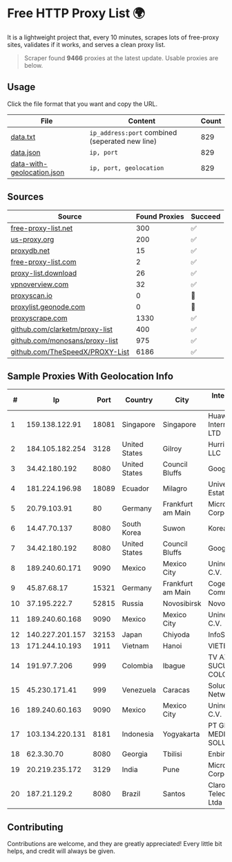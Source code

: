 
# Free HTTP Proxy List 🌍

It is a lightweight project that, every 10 minutes, scrapes lots of free-proxy sites, validates if it works, and serves a clean proxy list.


> Scraper found **9466** proxies at the latest update. Usable proxies are below.

## Usage

Click the file format that you want and copy the URL.


|File|Content|Count|
|----|-------|-----|
|[data.txt](https://raw.githubusercontent.com/themiralay/Proxy-List-World/master/data.txt)|`ip_address:port` combined (seperated new line)|829|
|[data.json](https://raw.githubusercontent.com/themiralay/Proxy-List-World/master/data.json)|`ip, port`|829|
|[data-with-geolocation.json](https://raw.githubusercontent.com/themiralay/Proxy-List-World/master/data-with-geolocation.json)|`ip, port, geolocation`|829|

## Sources

|Source|Found Proxies|Succeed|
|------|-------------|-------|
|[free-proxy-list.net](https://free-proxy-list.net)|300|✅|
|[us-proxy.org](https://www.us-proxy.org)|200|✅|
|[proxydb.net](http://proxydb.net)|15|✅|
|[free-proxy-list.com](https://free-proxy-list.com/?page=&port=&type%5B%5D=http&type%5B%5D=https&up_time=0&search=Search)|2|✅|
|[proxy-list.download](https://www.proxy-list.download/HTTP)|26|✅|
|[vpnoverview.com](https://vpnoverview.com/privacy/anonymous-browsing/free-proxy-servers)|32|✅|
|[proxyscan.io](https://www.proxyscan.io)|0|🚫|
|[proxylist.geonode.com](https://proxylist.geonode.com/api/proxy-list?limit=300&page=1&sort_by=lastChecked&sort_type=desc&protocols=http,https)|0|🚫|
|[proxyscrape.com](https://api.proxyscrape.com/v2/?request=displayproxies&protocol=http&timeout=10000&country=all&ssl=all&anonymity=all)|1330|✅|
|[github.com/clarketm/proxy-list](https://raw.githubusercontent.com/clarketm/proxy-list/master/proxy-list-raw.txt)|400|✅|
|[github.com/monosans/proxy-list](https://raw.githubusercontent.com/monosans/proxy-list/main/proxies/http.txt)|975|✅|
|[github.com/TheSpeedX/PROXY-List](https://raw.githubusercontent.com/TheSpeedX/PROXY-List/master/http.txt)|6186|✅|


## Sample Proxies With Geolocation Info

|#|Ip|Port|Country|City|Internet Service Provider|
|-|--|----|-------|----|-------------------------|
|1|159.138.122.91|18081|Singapore|Singapore|Huawei International Pte. LTD|
|2|184.105.182.254|3128|United States|Gilroy|Hurricane Electric LLC|
|3|34.42.180.192|8080|United States|Council Bluffs|Google LLC|
|4|181.224.196.98|18089|Ecuador|Milagro|Universidad Estatal de Milagro|
|5|20.79.103.91|80|Germany|Frankfurt am Main|Microsoft Corporation|
|6|14.47.70.137|8080|South Korea|Suwon|Korea Telecom|
|7|34.42.180.192|8080|United States|Council Bluffs|Google LLC|
|8|189.240.60.171|9090|Mexico|Mexico City|Uninet S.A. de C.V.|
|9|45.87.68.17|15321|Germany|Frankfurt am Main|Cogent Communications|
|10|37.195.222.7|52815|Russia|Novosibirsk|Novotelecom Ltd.|
|11|189.240.60.168|9090|Mexico|Mexico City|Uninet S.A. de C.V.|
|12|140.227.201.157|32153|Japan|Chiyoda|InfoSphere|
|13|171.244.10.193|1911|Vietnam|Hanoi|VIETEL|
|14|191.97.7.206|999|Colombia|Ibague|TV AZTECA SUCURSAL COLOMBIA|
|15|45.230.171.41|999|Venezuela|Caracas|Soluciones DCN Network C.A|
|16|189.240.60.163|9090|Mexico|Mexico City|Uninet S.A. de C.V.|
|17|103.134.220.131|8181|Indonesia|Yogyakarta|PT GLOBAL MEDIA PRATAMA SOLUSINDO|
|18|62.3.30.70|8080|Georgia|Tbilisi|Enbinet Ltd.|
|19|20.219.235.172|3129|India|Pune|Microsoft Corporation|
|20|187.21.129.2|8080|Brazil|Santos|Claro NXT Telecomunicacoes Ltda|



## Contributing

Contributions are welcome, and they are greatly appreciated! Every
little bit helps, and credit will always be given.

